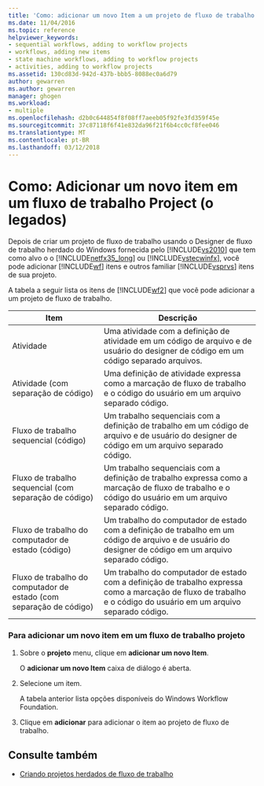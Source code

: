 ```yaml
---
title: 'Como: adicionar um novo Item a um projeto de fluxo de trabalho (legados) | Microsoft Docs'
ms.date: 11/04/2016
ms.topic: reference
helpviewer_keywords:
- sequential workflows, adding to workflow projects
- workflows, adding new items
- state machine workflows, adding to workflow projects
- activities, adding to workflow projects
ms.assetid: 130cd83d-942d-437b-bbb5-8088ec0a6d79
author: gewarren
ms.author: gewarren
manager: ghogen
ms.workload:
- multiple
ms.openlocfilehash: d2b0c644854f8f08ff7aeeb05f92fe3fd359f45e
ms.sourcegitcommit: 37c87118f6f41e832da96f21f6b4cc0cf8fee046
ms.translationtype: MT
ms.contentlocale: pt-BR
ms.lasthandoff: 03/12/2018
---
```

# <a name="how-to-add-a-new-item-to-a-workflow-project-legacy"></a>Como: Adicionar um novo item em um fluxo de trabalho Project (o legados)
Depois de criar um projeto de fluxo de trabalho usando o Designer de fluxo de trabalho herdado do Windows fornecida pelo [!INCLUDE[vs2010](../misc/includes/vs2010_md.md)] que tem como alvo o o [!INCLUDE[netfx35_long](../workflow-designer/includes/netfx35_long_md.md)] ou [!INCLUDE[vstecwinfx](../workflow-designer/includes/vstecwinfx_md.md)], você pode adicionar [!INCLUDE[wf](../workflow-designer/includes/wf_md.md)] itens e outros familiar [!INCLUDE[vsprvs](../code-quality/includes/vsprvs_md.md)] itens de sua projeto.

 A tabela a seguir lista os itens de [!INCLUDE[wf2](../workflow-designer/includes/wf2_md.md)] que você pode adicionar a um projeto de fluxo de trabalho.

|Item|Descrição|
|----------|-----------------|
|Atividade|Uma atividade com a definição de atividade em um código de arquivo e de usuário do designer de código em um código separado arquivos.|
|Atividade (com separação de código)|Uma definição de atividade expressa como a marcação de fluxo de trabalho e o código do usuário em um arquivo separado código.|
|Fluxo de trabalho sequencial (código)|Um trabalho sequenciais com a definição de trabalho em um código de arquivo e de usuário do designer de código em um arquivo separado código.|
|Fluxo de trabalho sequencial (com separação de código)|Um trabalho sequenciais com a definição de trabalho expressa como a marcação de fluxo de trabalho e o código do usuário em um arquivo separado código.|
|Fluxo de trabalho do computador de estado (código)|Um trabalho do computador de estado com a definição de trabalho em um código de arquivo e de usuário do designer de código em um arquivo separado código.|
|Fluxo de trabalho do computador de estado (com separação de código)|Um trabalho do computador de estado com a definição de trabalho expressa como a marcação de fluxo de trabalho e o código do usuário em um arquivo separado código.|

### <a name="to-add-a-new-item-to-a-workflow-project"></a>Para adicionar um novo item em um fluxo de trabalho projeto

1.  Sobre o **projeto** menu, clique em **adicionar um novo Item**.

     O **adicionar um novo Item** caixa de diálogo é aberta.

2.  Selecione um item.

     A tabela anterior lista opções disponíveis do Windows Workflow Foundation.

3.  Clique em **adicionar** para adicionar o item ao projeto de fluxo de trabalho.

## <a name="see-also"></a>Consulte também

- [Criando projetos herdados de fluxo de trabalho](../workflow-designer/creating-legacy-workflow-projects.md)